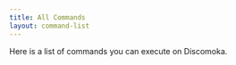 ```yaml
---
title: All Commands
layout: command-list
---
```


Here is a list of commands you can execute on Discomoka.
